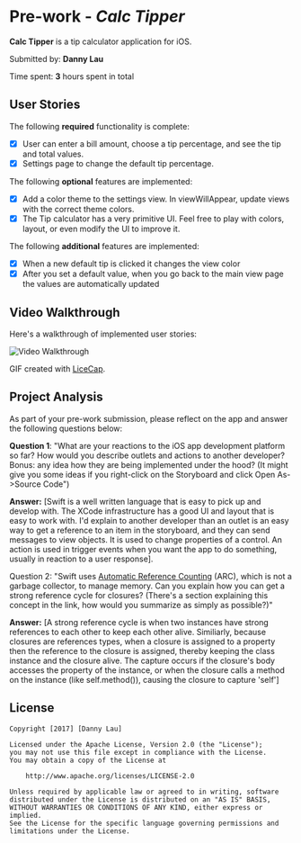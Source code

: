 # Pre-work - *Calc Tipper*

**Calc Tipper** is a tip calculator application for iOS.

Submitted by: **Danny Lau**

Time spent: **3** hours spent in total

## User Stories

The following **required** functionality is complete:

* [x] User can enter a bill amount, choose a tip percentage, and see the tip and total values.
* [x] Settings page to change the default tip percentage.

The following **optional** features are implemented:

* [x] Add a color theme to the settings view. In viewWillAppear, update views with the correct theme colors.
* [x] The Tip calculator has a very primitive UI. Feel free to play with colors, layout, or even modify the UI to improve it.

The following **additional** features are implemented:

* [x] When a new default tip is clicked it changes the view color
* [x] After you set a default value, when you go back to the main view page the values are automatically updated

## Video Walkthrough 

Here's a walkthrough of implemented user stories:

<img src='http://res.cloudinary.com/danlau168/image/upload/v1503554588/tipcalc2_vpcjuo.gif' title='Video Walkthrough' width='' alt='Video Walkthrough' />

GIF created with [LiceCap](http://www.cockos.com/licecap/).

## Project Analysis

As part of your pre-work submission, please reflect on the app and answer the following questions below:

**Question 1**: "What are your reactions to the iOS app development platform so far? How would you describe outlets and actions to another developer? Bonus: any idea how they are being implemented under the hood? (It might give you some ideas if you right-click on the Storyboard and click Open As->Source Code")

**Answer:** [Swift is a well written language that is easy to pick up and develop with. The XCode infrastructure has a good UI and layout that is easy to work with. I'd explain to another developer than an outlet is an easy way to get a reference to an item in the storyboard, and they can send messages to view objects. It is used to change properties of a control. An action is used in trigger events when you want the app to do something, usually in reaction to a user response].

Question 2: "Swift uses [Automatic Reference Counting](https://developer.apple.com/library/content/documentation/Swift/Conceptual/Swift_Programming_Language/AutomaticReferenceCounting.html#//apple_ref/doc/uid/TP40014097-CH20-ID49) (ARC), which is not a garbage collector, to manage memory. Can you explain how you can get a strong reference cycle for closures? (There's a section explaining this concept in the link, how would you summarize as simply as possible?)"

**Answer:** [A strong reference cycle is when two instances have strong references to each other to keep each other alive. Similiarly, because closures are references types, when a closure is assigned to a property then the reference to the closure is assigned, thereby keeping the class instance and the closure alive. The capture occurs if the closure's body accesses the property of the instance, or when the closure calls a method on the instance (like self.method()), causing the closure to capture 'self']

## License

    Copyright [2017] [Danny Lau]

    Licensed under the Apache License, Version 2.0 (the "License");
    you may not use this file except in compliance with the License.
    You may obtain a copy of the License at

        http://www.apache.org/licenses/LICENSE-2.0

    Unless required by applicable law or agreed to in writing, software
    distributed under the License is distributed on an "AS IS" BASIS,
    WITHOUT WARRANTIES OR CONDITIONS OF ANY KIND, either express or implied.
    See the License for the specific language governing permissions and
    limitations under the License.